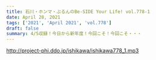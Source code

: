 ```yaml
---
title: 石川・ホンマ・ぶるんのBe-SIDE Your Life! vol.778-1
date: April 28, 2021
tags: ['2021', 'April 2021', 'vol.778']
draft: false
summary: 4/5収録！今日から新年度！今回こそ！今回こそ・・・
---
```


http://project-phi.ddo.jp/ishikawa/ishikawa778_1.mp3